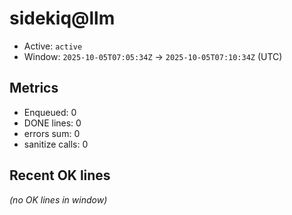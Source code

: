 # sidekiq@llm

- Active: `active`
- Window: `2025-10-05T07:05:34Z` → `2025-10-05T07:10:34Z` (UTC)

## Metrics
- Enqueued: 0
- DONE lines: 0
- errors sum: 0
- sanitize calls: 0

## Recent OK lines
_(no OK lines in window)_
